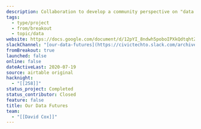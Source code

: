 ```yaml
---
description: Collaboration to develop a community perspective on "data trusts" and create education materials around the topic of "data trusts".
tags:
  - type/project
  - from/breakout
  - topic/data
website: https://docs.google.com/document/d/12pYI_8ndwh5poboIPXkQdtqhtZmSURJZnToeb8iMgm8/edit?tab=t.0#heading=h.jmnh6inxfcex
slackChannel: "[our-data-futures](https://civictechto.slack.com/archives/CJ9FBREM8)"
fromBreakout: true
launched: false
online: false
dateActiveLast: 2020-07-19
source: airtable original
hacknight:
  - "[[258]]"
status_project: Completed
status_contributor: Closed
feature: false
title: Our Data Futures
team:
  - "[[David Cox]]"
---
```

